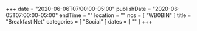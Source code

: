 +++
date = "2020-06-06T07:00:00-05:00"
publishDate = "2020-06-05T07:00:00-05:00"
endTime = ""
location = ""
ncs = [ "WB0BIN" ]
title = "Breakfast Net"
categories = [ "Social" ]
dates = [ "" ]
+++
